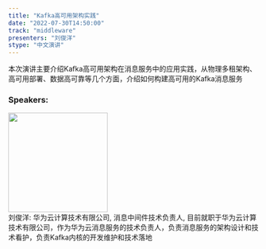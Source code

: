 ```yaml
---
title: "Kafka高可用架构实践"
date: "2022-07-30T14:50:00"
track: "middleware"
presenters: "刘俊洋"
stype: "中文演讲"
---
```

本次演讲主要介绍Kafka高可用架构在消息服务中的应用实践，从物理多租架构、高可用部署、数据高可靠等几个方面，介绍如何构建高可用的Kafka消息服务
 ### Speakers: 
 <img src="images/speaker/1225.png" width="200" /><br>刘俊洋: 华为云计算技术有限公司, 消息中间件技术负责人, 目前就职于华为云计算技术有限公司，作为华为云消息服务的技术负责人，负责消息服务的架构设计和技术看护，负责Kafka内核的开发维护和技术落地

 